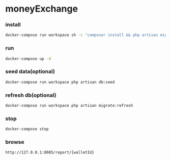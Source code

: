 # moneyExchange

### install
```bash
docker-compose run workspace sh -c "composer install && php artisan migrate"
```

### run
```bash
docker-compose up -d
```

### seed data(optional)
```bash
docker-compose run workspace php artisan db:seed
```

### refresh db(optional)
```bash
docker-compose run workspace php artisan migrate:refresh
```

### stop
```bash
docker-compose stop
```

### browse
```
http://127.0.0.1:8085/report/{walletId}
```

